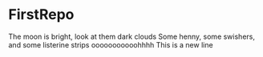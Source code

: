 # FirstRepo
The moon is bright, look at them dark clouds
Some henny, some swishers, and some listerine strips
ooooooooooohhhh
This is a new line

